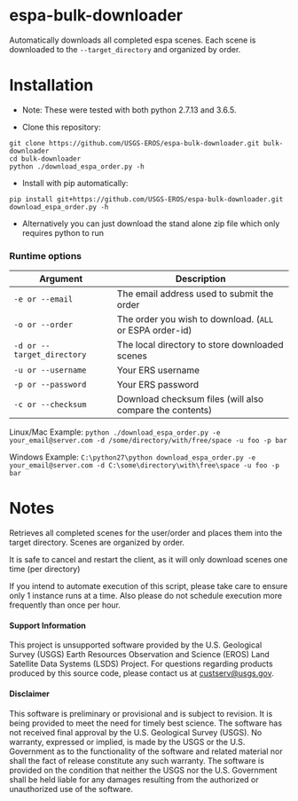 # espa-bulk-downloader

Automatically downloads all completed espa scenes.  Each scene is downloaded to the `--target_directory` and organized by order.

# Installation
* Note: These were tested with both python 2.7.13 and 3.6.5.

* Clone this repository:
```
git clone https://github.com/USGS-EROS/espa-bulk-downloader.git bulk-downloader
cd bulk-downloader
python ./download_espa_order.py -h
```
* Install with pip automatically:
```
pip install git+https://github.com/USGS-EROS/espa-bulk-downloader.git
download_espa_order.py -h
```
* Alternatively you can just download the stand alone zip file which only requires python to run

### Runtime options

Argument | Description
---|---
`-e or --email` | The email address used to submit the order
`-o or --order` | The order you wish to download.  (`ALL` or ESPA order-id)
`-d or --target_directory` | The local directory to store downloaded scenes
`-u or --username` | Your ERS username
`-p or --password` | Your ERS password
`-c or --checksum` | Download checksum files (will also compare the contents)

Linux/Mac Example: `python ./download_espa_order.py -e your_email@server.com -d /some/directory/with/free/space -u foo -p bar`

Windows Example: `C:\python27\python download_espa_order.py -e your_email@server.com -d C:\some\directory\with\free\space -u foo -p bar`

# Notes
Retrieves all completed scenes for the user/order
and places them into the target directory.
Scenes are organized by order.

It is safe to cancel and restart the client, as it will
only download scenes one time (per directory)
 
If you intend to automate execution of this script,
please take care to ensure only 1 instance runs at a time.
Also please do not schedule execution more frequently than
once per hour.


#### Support Information

This project is unsupported software provided by the U.S. Geological Survey (USGS) Earth Resources Observation and Science (EROS) Land Satellite Data Systems (LSDS) Project. For questions regarding products produced by this source code, please contact us at [custserv@usgs.gov][2].

#### Disclaimer

This software is preliminary or provisional and is subject to revision. It is being provided to meet the need for timely best science. The software has not received final approval by the U.S. Geological Survey (USGS). No warranty, expressed or implied, is made by the USGS or the U.S. Government as to the functionality of the software and related material nor shall the fact of release constitute any such warranty. The software is provided on the condition that neither the USGS nor the U.S. Government shall be held liable for any damages resulting from the authorized or unauthorized use of the software.


[2]: mailto:custserv@usgs.gov
    
